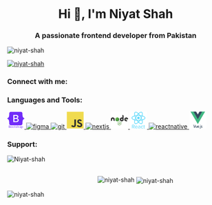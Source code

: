 <h1 align="center">Hi 👋, I'm Niyat Shah</h1>
<h3 align="center">A passionate frontend developer from Pakistan</h3>

<p align="left"> <img src="https://komarev.com/ghpvc/?username=niyat-shah&label=Profile%20views&color=0e75b6&style=flat" alt="niyat-shah" /> </p>

<p align="left"> <a href="https://github.com/ryo-ma/github-profile-trophy"><img src="https://github-profile-trophy.vercel.app/?username=niyat-shah" alt="niyat-shah" /></a> </p>

<h3 align="left">Connect with me:</h3>
<p align="left">
</p>

<h3 align="left">Languages and Tools:</h3>
<p align="left"> <a href="https://getbootstrap.com" target="_blank" rel="noreferrer"> <img src="https://raw.githubusercontent.com/devicons/devicon/master/icons/bootstrap/bootstrap-plain-wordmark.svg" alt="bootstrap" width="40" height="40"/> </a> <a href="https://www.figma.com/" target="_blank" rel="noreferrer"> <img src="https://www.vectorlogo.zone/logos/figma/figma-icon.svg" alt="figma" width="40" height="40"/> </a> <a href="https://git-scm.com/" target="_blank" rel="noreferrer"> <img src="https://www.vectorlogo.zone/logos/git-scm/git-scm-icon.svg" alt="git" width="40" height="40"/> </a> <a href="https://developer.mozilla.org/en-US/docs/Web/JavaScript" target="_blank" rel="noreferrer"> <img src="https://raw.githubusercontent.com/devicons/devicon/master/icons/javascript/javascript-original.svg" alt="javascript" width="40" height="40"/> </a> <a href="https://nextjs.org/" target="_blank" rel="noreferrer"> <img src="https://cdn.worldvectorlogo.com/logos/nextjs-2.svg" alt="nextjs" width="40" height="40"/> </a> <a href="https://nodejs.org" target="_blank" rel="noreferrer"> <img src="https://raw.githubusercontent.com/devicons/devicon/master/icons/nodejs/nodejs-original-wordmark.svg" alt="nodejs" width="40" height="40"/> </a> <a href="https://reactjs.org/" target="_blank" rel="noreferrer"> <img src="https://raw.githubusercontent.com/devicons/devicon/master/icons/react/react-original-wordmark.svg" alt="react" width="40" height="40"/> </a> <a href="https://reactnative.dev/" target="_blank" rel="noreferrer"> <img src="https://reactnative.dev/img/header_logo.svg" alt="reactnative" width="40" height="40"/> </a> <a href="https://vuejs.org/" target="_blank" rel="noreferrer"> <img src="https://raw.githubusercontent.com/devicons/devicon/master/icons/vuejs/vuejs-original-wordmark.svg" alt="vuejs" width="40" height="40"/> </a> </p>

<h3 align="left">Support:</h3>
<p><a href="https://ko-fi.com/Niyat-shah"> <img align="left" src="https://cdn.ko-fi.com/cdn/kofi3.png?v=3" height="50" width="210" alt="Niyat-shah" /></a></p><br><br>

<p><img align="left" src="https://github-readme-stats.vercel.app/api/top-langs?username=niyat-shah&show_icons=true&locale=en&layout=compact" alt="niyat-shah" /></p>

<p>&nbsp;<img align="center" src="https://github-readme-stats.vercel.app/api?username=niyat-shah&show_icons=true&locale=en" alt="niyat-shah" /></p>

<p><img align="center" src="https://github-readme-streak-stats.herokuapp.com/?user=niyat-shah&" alt="niyat-shah" /></p>
